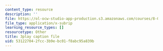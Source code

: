 ```yaml
---
content_type: resource
description: ''
file: https://ol-ocw-studio-app-production.s3.amazonaws.com/courses/8-01sc-classical-mechanics-fall-2016/531227042fcc3b9ebc01f8abc95a839b_EHCACV8rdig.srt
file_type: application/x-subrip
learning_resource_types: []
resourcetype: Other
title: 3play caption file
uid: 53122704-2fcc-3b9e-bc01-f8abc95a839b
---
```


